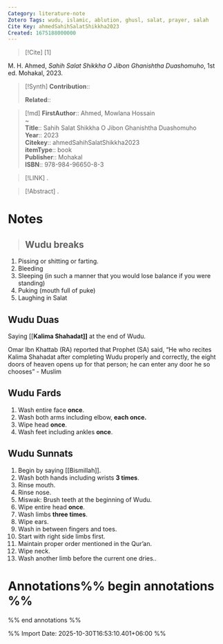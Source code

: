 ```yaml
---
Category: literature-note
Zotero Tags: wudu, islamic, ablution, ghusl, salat, prayer, salah
Cite Key: ahmedSahihSalatShikkha2023
Created: 1675188000000 
---
```


> [!Cite]
> [1]

M. H. Ahmed, _Sahih Salat Shikkha O Jibon Ghanishtha Duashomuho_, 1st ed. Mohakal, 2023.

>[!Synth]
>**Contribution**:: 
>
>**Related**:: 
>

>[!md]
> **FirstAuthor**:: Ahmed, Mowlana Hossain  
~    
> **Title**:: Sahih Salat Shikkha O Jibon Ghanishtha Duashomuho  
> **Year**:: 2023   
> **Citekey**:: ahmedSahihSalatShikkha2023  
> **itemType**:: book  
> **Publisher**:: Mohakal  
> **ISBN**:: 978-984-96650-8-3    

> [!LINK] 
>.

> [!Abstract]
>.
> 
# Notes
>
>## Wudu breaks

1. Pissing or shitting or farting.
2. Bleeding
3. Sleeping (in such a manner that you would lose balance if you were standing)
4. Puking (mouth full of puke)
5. Laughing in Salat

## Wudu Duas

Saying [[**Kalima Shahadat]]** at the end of Wudu.

Omar Ibn Khattab (RA) reported that Prophet (SA) said, “He who recites Kalima Shahadat after completing Wudu properly and correctly, the eight doors of heaven opens up for that person; he can enter any door he so chooses” - Muslim

## Wudu Fards

1. Wash entire face **once**.
2. Wash both arms including elbow, **each once.**
3. Wipe head **once**.
4. Wash feet including ankles **once**.

## Wudu Sunnats

1. Begin by saying [[Bismillah]].
2. Wash both hands including wrists **3 times**.
3. Rinse mouth.
4. Rinse nose.
5. Miswak: Brush teeth at the beginning of Wudu.
6. Wipe entire head **once**.
7. Wash limbs **three times**.
8. Wipe ears.
9. Wash in between fingers and toes.
10. Start with right side limbs first.
11. Maintain proper order mentioned in the Qur’an.
12. Wipe neck.
13. Wash another limb before the current one dries..


# Annotations%% begin annotations %%


%% end annotations %%


%% Import Date: 2025-10-30T16:53:10.401+06:00 %%
